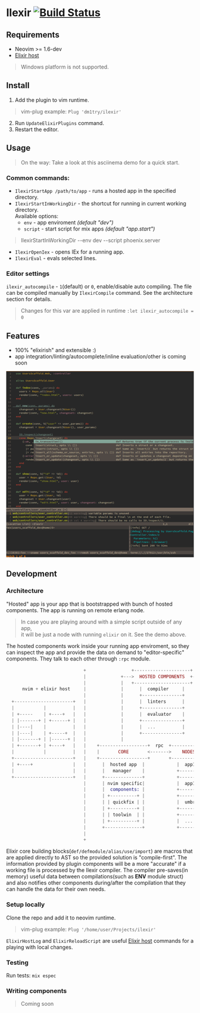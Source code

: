 # Ilexir [![Build Status](https://travis-ci.org/dm1try/ilexir.svg?branch=master)](https://travis-ci.org/dm1try/ilexir)
## Requirements
  - Neovim >= 1.6-dev
  - [Elixir host](https://github.com/dm1try/nvim#installation)
  
> Windows platform is not supported.

## Install
1. Add the plugin to vim runtime.                                                                                                                             
>vim-plug example: `Plug 'dm1try/ilexir'`
    
2. Run `UpdateElixirPlugins` command.
3. Restart the editor.

## Usage
  > On the way: Take a look at this asciinema demo for a quick start.
  
### Common commands:
  - `IlexirStartApp /path/to/app` - runs a hosted app in the specified directory.
  -  `IlexirStartInWorkingDir` - the shortcut for running in current working directory.  
     Available options:
     - `env` - app enviroment *(default "dev")*                           
     - `script` - start script for mix apps *(default "app.start")*  

 > IlexirStartInWorkingDir --env dev --script phoenix.server
    
    
  - `IlexirOpenIex` - opens IEx for a running app.
  - `IlexirEval` - evals selected lines.
  
### Editor settings
  `ilexir_autocompile` - `1`(default) or `0`, enable/disable auto compiling.
  The file can be compiled manually by `IlexirCompile` command. See the architecture section for details.
  > Changes for this var are applied in runtime `:let ilexir_autocompile = 0`
  
## Features
 - 100% "elixirish" and extensible :)
 - app integration/linting/autocomplete/inline evaluation/other is coming soon

![image](/images/src.png?raw=true)

## Development 
### Architecture
"Hosted" app is your app that is bootstrapped with bunch of hosted components. The app is running on remote erlang node.
> In case you are playing around with a simple script outside of any app,             
>  it will be just a node with running `elixir` on it. See the demo above.

The hosted components work inside your running app enviroment, so they can inspect the app and provide the data on demand to "editor-specific" components. They talk to each other through `:rpc` module.


```elixir
                             +                 +---------------------+
                             |             +--->  HOSTED COMPONENTS  +--------+
                             |             |   +---------------------+        |
      nvim + elixir host     |             |      |  compiler     |           |
                             |             |      +---------------+           |
  +----------------------+   |             |      |  linters      |           |
  |           |          |   |             |      +---------------+           |
  | +-----    | +----+   |   |             |      |  evaluator    |           |
  | |-------+ | +------+ |   |             |      +---------------+           |
  | |----|    |          |   |             |      |  ...          |           |
  | |----|    | +-----+  |   |             |      +---------------+           |
  | |-------+ | |------+ |   |             |                                  |
  | +-------+ | +----+   |   |    +------------------+  rpc  +----------------v-------+
  |           |          |   |    |       CORE       <------->    NODES(app & hosted) |
  +----------------------+   |    +------------------+       +------------------------+
  | +----+               |   |      |  hosted app  |            |  app1.dev        |
  |                      |   |      |   manager    |            +------------------+
  +----------------------+   |      +--------------+            +------------------+
                             |      | nvim specific|            |  app1.test       |
                             |      |  components: |            +------------------+
                             |      | +----------+ |            +------------------+
                             |      | | quickfix | |            |  umbrella1.dev   |
                             |      | +----------+ |            +------------------+
                             |      | | toolwin  | |            +------------------+
                             |      | +----------+ |            |  ...             |
                             |      +--------------+            +------------------+
                             |
                             +


```

Elixir core building blocks(`def/defmodule/alias/use/import`) are macros that are applied directly to AST so the provided solution is "compile-first". The information provided by plugin components will be a more "accurate" if a working file is processed by the Ilexir compiler. The compiler pre-saves(in memory) useful data between compilations(such as __ENV__ module struct) and also notifies other components during/after the compilation that they can handle the data for their own needs.

### Setup locally
Clone the repo and add it to neovim runtime.
> vim-plug example: `Plug '/home/user/Projects/ilexir'`

`ElixirHostLog` and `ElixirReloadScript` are useful [Elixir host](https://github.com/dm1try/nvim#installation) commands for a playing with local changes.

### Testing
Run tests:
  `mix espec`
### Writing components
> Coming soon
